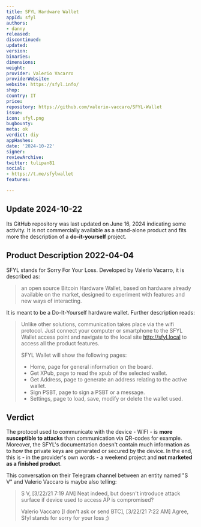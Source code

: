 ```yaml
---
title: SFYL Hardware Wallet
appId: sfyl
authors:
- danny
released: 
discontinued: 
updated: 
version: 
binaries: 
dimensions: 
weight: 
provider: Valerio Vacarro
providerWebsite: 
website: https://sfyl.info/
shop: 
country: IT
price: 
repository: https://github.com/valerio-vaccaro/SFYL-Wallet
issue: 
icon: sfyl.png
bugbounty: 
meta: ok
verdict: diy
appHashes: 
date: '2024-10-22'
signer: 
reviewArchive: 
twitter: tulipan81
social:
- https://t.me/sfylwallet
features: 

---
```


## Update 2024-10-22

Its GitHub repository was last updated on June 16, 2024 indicating some activity. It is not commercially available as a stand-alone product and fits more the description of a **do-it-yourself** project.

## Product Description 2022-04-04

SFYL stands for Sorry For Your Loss. Developed by Valerio Vacarro, it is described as: 

> an open source Bitcoin Hardware Wallet, based on hardware already available on the market, designed to experiment with features and new ways of interacting.

It is meant to be a Do-It-Yourself hardware wallet. Further description reads: 

> Unlike other solutions, communication takes place via the wifi protocol. Just connect your computer or smartphone to the SFYL Wallet access point and navigate to the local site http://sfyl.local to access all the product features.
>
> SFYL Wallet will show the following pages:
>
> - Home, page for general information on the board.
> - Get XPub, page to read the xpub of the selected wallet.
> - Get Address, page to generate an address relating to the active wallet.
> - Sign PSBT, page to sign a PSBT or a message.
> - Settings, page to load, save, modify or delete the wallet used.

## Verdict

The protocol used to communicate with the device - WIFI - is **more susceptible to attacks** than communication via QR-codes for example. Moreover, the SFYL's documentation doesn't contain much information as to how the private keys are generated or secured by the device. In the end, this is - in the provider's own words - a weekend project and **not marketed as a finished product**.

This conversation on their Telegram channel between an entity named "S V" and Valerio Vaccaro is maybe also telling: 

> S V, [3/22/21 7:19 AM]
Neat indeed, but doesn't introduce attack surface if device used to access AP is compromised?
>
> Valerio Vaccaro [I don't ask or send BTC], [3/22/21 7:22 AM]
Agree, Sfyl stands for sorry for your loss ;)



